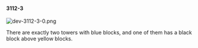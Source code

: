 #### 3112-3
![dev-3112-3-0.png](https://github.com/lil-lab/nlvr/raw/master/nlvr/dev/images/4/dev-3112-3-0.png "dev-3112-3-0.png")

There are exactly two towers with blue blocks, and one of them has a black block above yellow blocks.